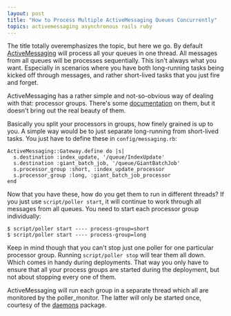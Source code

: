 ```yaml
---
layout: post
title: "How to Process Multiple ActiveMessaging Queues Concurrently"
topics: activemessaging asynchronous rails ruby
---
```

The title totally overemphasizes the topic, but here we go. By default [ActiveMessaging](http://code.google.com/p/activemessaging/) will process all your queues in one thread. All messages from all queues will be processes sequentially. This isn't always what you want. Especially in scenarios where you have both long-running tasks being kicked off through messages, and rather short-lived tasks that you just fire and forget.

ActiveMessaging has a rather simple and not-so-obvious way of dealing with that: processor groups. There's some [documentation](http://code.google.com/p/activemessaging/wiki/Configuration) on them, but it doesn't bring out the real beauty of them.

Basically you split your processors in groups, how finely grained is up to you. A simple way would be to just separate long-running from short-lived tasks. You just have to define these in `config/messaging.rb`:

    ActiveMessaging::Gateway.define do |s|
      s.destination :index_update, '/queue/IndexUpdate'
      s.destination :giant_batch_job, '/queue/GiantBatchJob'
      s.processor_group :short, :index_update_processor
      s.processor_group :long, :giant_batch_job_processor
    end

Now that you have these, how do you get them to run in different threads? If you just use `script/poller start`, it will continue to work through all messages from all queues. You need to start each processor group individually:

    $ script/poller start ---- process-group=short
    $ script/poller start ---- process-group=long

Keep in mind though that you can't stop just one poller for one particular processor group. Running `script/poller stop` will tear them all down. Which comes in handy during deployments. That way you only have to ensure that all your process groups are started during the deployment, but not about stopping every one of them.

ActiveMessaging will run each group in a separate thread which all are monitored by the poller_monitor. The latter will only be started once, courtesy of the [daemons](http://daemons.rubyforge.org/) package.